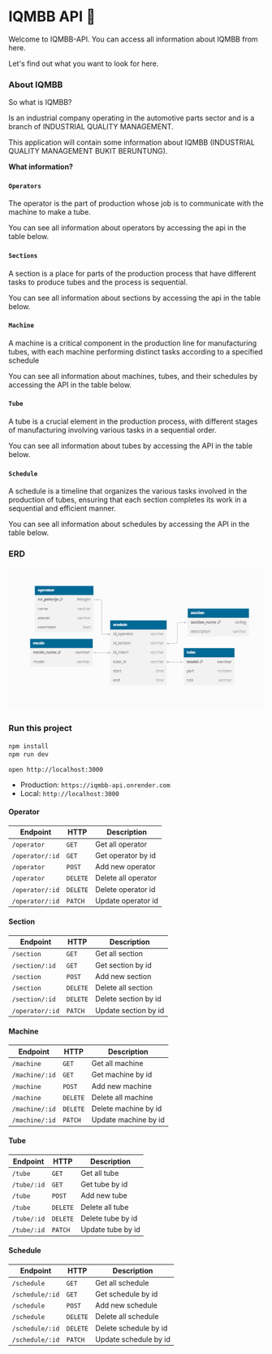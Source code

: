 # IQMBB API 🔎

Welcome to IQMBB-API. You can access all information about IQMBB from here.

Let's find out what you want to look for here.

### About IQMBB

So what is IQMBB?

Is an industrial company operating in the automotive parts sector and is a branch of INDUSTRIAL QUALITY MANAGEMENT.

This application will contain some information about IQMBB (INDUSTRIAL QUALITY MANAGEMENT BUKIT BERUNTUNG).

**What information?**

#### `Operators`

The operator is the part of production whose job is to communicate with the machine to make a tube.

You can see all information about operators by accessing the api in the table below.

#### `Sections`

A section is a place for parts of the production process that have different tasks to produce tubes and the process is sequential.

You can see all information about sections by accessing the api in the table below.

#### `Machine`

A machine is a critical component in the production line for manufacturing tubes, with each machine performing distinct tasks according to a specified schedule

You can see all information about machines, tubes, and their schedules by accessing the API in the table below.

#### `Tube`

A tube is a crucial element in the production process, with different stages of manufacturing involving various tasks in a sequential order.

You can see all information about tubes by accessing the API in the table below.

#### `Schedule`

A schedule is a timeline that organizes the various tasks involved in the production of tubes, ensuring that each section completes its work in a sequential and efficient manner.

You can see all information about schedules by accessing the API in the table below.

### ERD

![image](./public/ERD.png)

### Run this project

```
npm install
npm run dev
```

```
open http://localhost:3000
```

- Production: `https://iqmbb-api.onrender.com`
- Local: `http://localhost:3000`

#### Operator

| Endpoint        | HTTP     | Description         |
| --------------- | -------- | ------------------- |
| `/operator`     | `GET`    | Get all operator    |
| `/operator/:id` | `GET`    | Get operator by id  |
| `/operator`     | `POST`   | Add new operator    |
| `/operator`     | `DELETE` | Delete all operator |
| `/operator/:id` | `DELETE` | Delete operator id  |
| `/operator/:id` | `PATCH`  | Update operator id  |

#### Section

| Endpoint        | HTTP     | Description          |
| --------------- | -------- | -------------------- |
| `/section`      | `GET`    | Get all section      |
| `/section/:id`  | `GET`    | Get section by id    |
| `/section`      | `POST`   | Add new section      |
| `/section`      | `DELETE` | Delete all section   |
| `/section/:id`  | `DELETE` | Delete section by id |
| `/operator/:id` | `PATCH`  | Update section by id |

#### Machine

| Endpoint       | HTTP     | Description          |
| -------------- | -------- | -------------------- |
| `/machine`     | `GET`    | Get all machine      |
| `/machine/:id` | `GET`    | Get machine by id    |
| `/machine`     | `POST`   | Add new machine      |
| `/machine`     | `DELETE` | Delete all machine   |
| `/machine/:id` | `DELETE` | Delete machine by id |
| `/machine/:id` | `PATCH`  | Update machine by id |

#### Tube

| Endpoint    | HTTP     | Description       |
| ----------- | -------- | ----------------- |
| `/tube`     | `GET`    | Get all tube      |
| `/tube/:id` | `GET`    | Get tube by id    |
| `/tube`     | `POST`   | Add new tube      |
| `/tube`     | `DELETE` | Delete all tube   |
| `/tube/:id` | `DELETE` | Delete tube by id |
| `/tube/:id` | `PATCH`  | Update tube by id |

#### Schedule

| Endpoint        | HTTP     | Description           |
| --------------- | -------- | --------------------- |
| `/schedule`     | `GET`    | Get all schedule      |
| `/schedule/:id` | `GET`    | Get schedule by id    |
| `/schedule`     | `POST`   | Add new schedule      |
| `/schedule`     | `DELETE` | Delete all schedule   |
| `/schedule/:id` | `DELETE` | Delete schedule by id |
| `/schedule/:id` | `PATCH`  | Update schedule by id |

